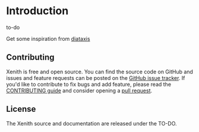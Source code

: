 # Introduction

to-do

Get some inspiration from [diataxis](https://diataxis.fr/)

## Contributing

Xenith is free and open source. You can find the source code on GitHub and issues and feature requests can be posted on the [GitHub issue tracker](https://github.com/standard3/xenith/issues).
If you'd like to contribute to fix bugs and add feature, please read the [CONTRIBUTING guide](https://github.com/standard3/xenith/blob/main/CONTRIBUTING.md) and consider opening a [pull request](https://github.com/standard3/xenith/pulls).

## License

The Xenith source and documentation are released under the TO-DO.
